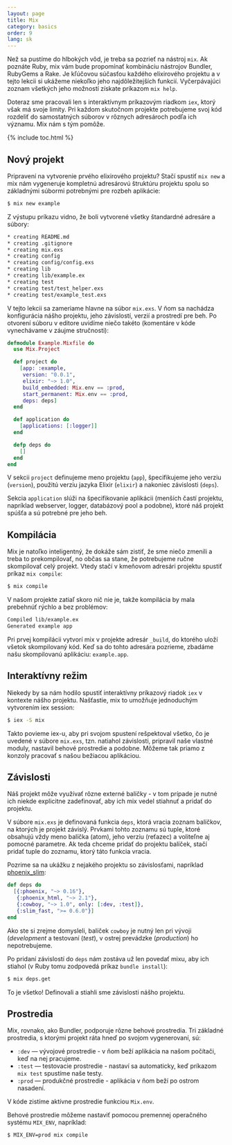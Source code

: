 ```yaml
---
layout: page
title: Mix
category: basics
order: 9
lang: sk
---
```


Než sa pustíme do hlbokých vôd, je treba sa pozrieť na nástroj `mix`. Ak poznáte Ruby, mix vám bude propomínať kombináciu nástrojov Bundler, RubyGems a Rake. Je kľúčovou súčasťou každého elixirového projektu a v tejto lekcii si ukážeme niekoľko jeho najdôležitejších funkcií. Vyčerpávajúci zoznam všetkých jeho možností získate príkazom `mix help`.

Doteraz sme pracovali len s interaktívnym príkazovým riadkom `iex`, ktorý však má svoje limity. Pri každom skutočnom projekte potrebujeme svoj kód rozdeliť do samostatných súborov v rôznych adresároch podľa ich významu. Mix nám s tým pomôže.

{% include toc.html %}

## Nový projekt

Pripravení na vytvorenie prvého elixirového projektu? Stačí spustiť `mix new` a mix nám vygeneruje kompletnú adresárovú štruktúru projektu spolu so základnými súbormi potrebnými pre rozbeh aplikácie:

```bash
$ mix new example
```

Z výstupu príkazu vidno, že boli vytvorené všetky štandardné adresáre a súbory:

```bash
* creating README.md
* creating .gitignore
* creating mix.exs
* creating config
* creating config/config.exs
* creating lib
* creating lib/example.ex
* creating test
* creating test/test_helper.exs
* creating test/example_test.exs
```

V tejto lekcii sa zameriame hlavne na súbor `mix.exs`. V ňom sa nachádza konfigurácia nášho projektu, jeho závislostí, verzií a prostredí pre beh. Po otvorení súboru v editore uvidíme niečo takéto (komentáre v kóde vynechávame v záujme stručnosti):

```elixir
defmodule Example.Mixfile do
  use Mix.Project

  def project do
    [app: :example,
     version: "0.0.1",
     elixir: "~> 1.0",
     build_embedded: Mix.env == :prod,
     start_permanent: Mix.env == :prod,
     deps: deps]
  end

  def application do
    [applications: [:logger]]
  end

  defp deps do
    []
  end
end
```

V sekcii `project` definujeme meno projektu (`app`), špecifikujeme jeho verziu (`version`), použitú verziu jazyka Elixir (`elixir`) a nakoniec závislosti (`deps`).

Sekcia `application` slúži na špecifikovanie aplikácii (menších častí projektu, napríklad webserver, logger, databázový pool a podobne), ktoré náš projekt spúšťa a sú potrebné pre jeho beh.

## Kompilácia

Mix je natoľko inteligentný, že dokáže sám zistiť, že sme niečo zmenili a treba to prekompilovať, no občas sa stane, že potrebujeme ručne skompilovať celý projekt. Vtedy stačí v kmeňovom adresári projektu spustiť príkaz `mix compile`:

```bash
$ mix compile
```

V našom projekte zatiaľ skoro nič nie je, takže kompilácia by mala prebehnúť rýchlo a bez problémov:

```bash
Compiled lib/example.ex
Generated example app
```

Pri prvej kompilácii vytvorí mix v projekte adresár `_build`, do ktorého uloží všetok skompilovaný kód. Keď sa do tohto adresára pozrieme, zbadáme našu skompilovanú aplikáciu: `example.app`.

## Interaktívny režim

Niekedy by sa nám hodilo spustiť interaktívny príkazový riadok `iex` v kontexte nášho projektu. Našťastie, mix to umožňuje jednoduchým vytvorením iex session:

```bash
$ iex -S mix
```

Takto povieme iex-u, aby pri svojom spustení rešpektoval všetko, čo je uvedené v súbore `mix.exs`, tzn. natiahol závislosti, pripravil naše vlastné moduly, nastavil behové prostredie a podobne. Môžeme tak priamo z konzoly pracovať s našou bežiacou aplikáciou.

## Závislosti

Náš projekt môže využívať rôzne externé balíčky - v tom prípade je nutné ich niekde explicitne zadefinovať, aby ich mix vedel stiahnuť a pridať do projektu.

V súbore `mix.exs` je definovaná funkcia `deps`, ktorá vracia zoznam balíčkov, na ktorých je projekt závislý. Prvkami tohto zoznamu sú tuple, ktoré obsahujú vždy meno balíčka (atom), jeho verziu (reťazec) a voliteľne aj pomocné parametre. Ak teda chceme pridať do projektu balíček, stačí pridať tuple do zoznamu, ktorý táto funkcia vracia.

Pozrime sa na ukážku z nejakého projektu so závislosťami, napríklad [phoenix_slim](https://github.com/doomspork/phoenix_slim):

```elixir
def deps do
  [{:phoenix, "~> 0.16"},
   {:phoenix_html, "~> 2.1"},
   {:cowboy, "~> 1.0", only: [:dev, :test]},
   {:slim_fast, ">= 0.6.0"}]
end
```

Ako ste si zrejme domysleli, balíček `cowboy` je nutný len pri vývoji (*development* a testovaní (*test*), v ostrej prevádzke (*production*) ho nepotrebujeme.

Po pridaní závislostí do `deps` nám zostáva už len povedať mixu, aby ich stiahol (v Ruby tomu zodpovedá príkaz `bundle install`):

```bash
$ mix deps.get
```

To je všetko! Definovali a stiahli sme závislosti nášho projektu.

## Prostredia

Mix, rovnako, ako Bundler, podporuje rôzne behové prostredia. Tri základné prostredia, s ktorými projekt ráta hneď po svojom vygenerovaní, sú:

+ `:dev` — vývojové prostredie - v ňom beží aplikácia na našom počítači, keď na nej pracujeme.
+ `:test` — testovacie prostredie - nastaví sa automaticky, keď príkazom `mix test` spustíme naše testy.
+ `:prod` — produkčné prostredie - aplikácia v ňom beží po ostrom nasadení.

V kóde zistíme aktívne prostredie funkciou `Mix.env`.

Behové prostredie môžeme nastaviť pomocou premennej operačného systému `MIX_ENV`, napríklad:

```bash
$ MIX_ENV=prod mix compile
```
